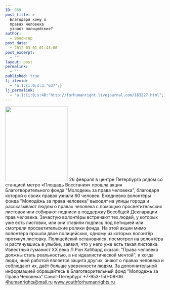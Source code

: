 ```yaml
---
ID: 859
post_title: >
  Благодаря кому о
  правах человека
  узнают полицейские?
author:
  - Волонтер
post_date:
  - 2012-03-01 01:43:00
post_excerpt:
  - ""
layout: post
permalink:
  - ""
published: true
lj_itemid:
  - 'a:1:{i:0;s:3:"637";}'
lj_permalink:
  - 'a:1:{i:0;s:48:"http://forhumanright.livejournal.com/163227.html";}'
---
```


<a href="http://pics.livejournal.com/forhumanright/pic/0000kag5/"><img src="http://pics.livejournal.com/forhumanright/pic/0000kag5" width="198" height="235" border='0' /></a> 26 февраля в центре Петербурга рядом со станцией метро «Площадь Восстания» прошла акция Благотворительного фонда "Молодежь за права человека", благодаря которой о своих правах узнали 60 человек.
Ежедневно волонтёры фонда "Молодёжь за права человека" выходят на улицы города и рассказывают людям о правах человека с помощью просветительских листовок или собирают подписи в поддержку Всеобщей Декларации прав человека. Зачастую волонтёры встречают тех людей, у которых уже есть листовки, или они ставили подпись под петицией или смотрели просветительские ролики фонда. На этой акции мимо волонтёра прошли двое полицейских, одному из которых волонтёр протянул листовку. Полицейский остановился, посмотрел на волонтёра и растянувшись в улыбке, заявил, что у него уже есть такая листовка.
Известный гуманист ХХ века Л.Рон Хаббард сказал: "Права человека должны стать реальностью, а не идеалистической мечтой", и когда люди, чьей работой является защита других, знают о правах человека и соблюдают их, даёт больше уверенности людям.
За дополнительной информацией обращайтесь в
Благотворительный фонд
"Молодежь за Права Человека" Санкт-Петербург 
+7-953-150-08-06 
4humanrights@mail.ru
www.youthforhumanrights.ru